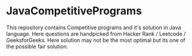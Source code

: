 # JavaCompetitivePrograms
This repository contains Competitive programs and it's solution in Java language. Here questions are handpicked from Hacker Rank / Leetcode / GeeksforGeeks. Here solution may not be the most optimal but its one of the possible fair solution.
